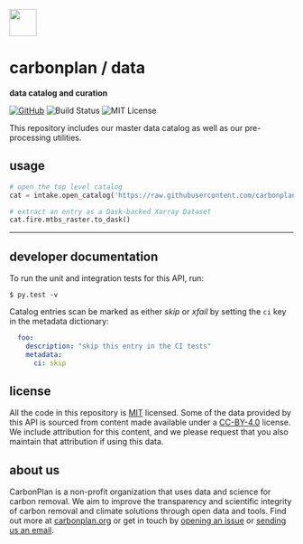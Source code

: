 <img
  src='https://carbonplan-assets.s3.amazonaws.com/monogram/dark-small.png'
  height='48'
/>

# carbonplan / data

**data catalog and curation**

[![GitHub][github-badge]][github]
![Build Status][]
![MIT License][]

[github]: https://github.com/carbonplan/data
[github-badge]: https://flat.badgen.net/badge/-/github?icon=github&label
[build status]: https://flat.badgen.net/github/checks/carbonplan/data
[mit license]: https://flat.badgen.net/badge/license/MIT/blue

This repository includes our master data catalog as well as our pre-processing utilities.

## usage

```python
# open the top level catalog
cat = intake.open_catalog('https://raw.githubusercontent.com/carbonplan/data/master/intake-catalogs/master.yaml')

# extract an entry as a Dask-backed Xarray Dataset
cat.fire.mtbs_raster.to_dask()
```

-----

## developer documentation

To run the unit and integration tests for this API, run:

```shell
$ py.test -v
```

Catalog entries scan be marked as either *skip* or *xfail* by setting the `ci` key in the metadata dictionary:

```yaml
  foo:
    description: "skip this entry in the CI tests"
    metadata:
      ci: skip
```

## license

All the code in this repository is [MIT](https://choosealicense.com/licenses/mit/) licensed. Some of the data provided by this API is sourced from content made available under a [CC-BY-4.0](https://choosealicense.com/licenses/cc-by-4.0/) license. We include attribution for this content, and we please request that you also maintain that attribution if using this data.

## about us

CarbonPlan is a non-profit organization that uses data and science for carbon removal. We aim to improve the transparency and scientific integrity of carbon removal and climate solutions through open data and tools. Find out more at [carbonplan.org](https://carbonplan.org/) or get in touch by [opening an issue](https://github.com/carbonplan/data/issues/new) or [sending us an email](mailto:hello@carbonplan.org).
